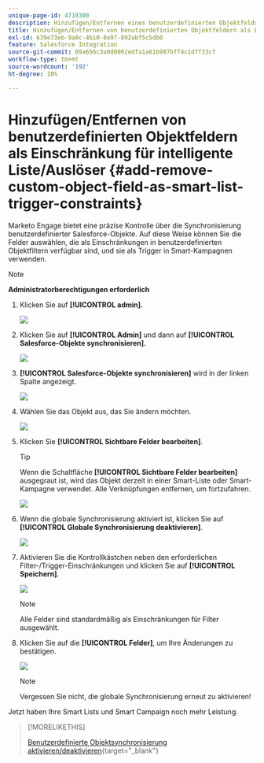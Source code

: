 ```yaml
---
unique-page-id: 4719300
description: Hinzufügen/Entfernen eines benutzerdefinierten Objektfelds als Smart-Listen-/Trigger-Beschränkungen - Marketo-Dokumente - Produktdokumentation
title: Hinzufügen/Entfernen von benutzerdefinierten Objektfeldern als Einschränkung für intelligente Liste/Auslöser
exl-id: 639e73eb-9a8c-4b10-8e97-892abf5c5db0
feature: Salesforce Integration
source-git-commit: 09a656c3a0d0002edfa1a61b987bff4c1dff33cf
workflow-type: tm+mt
source-wordcount: '192'
ht-degree: 10%

---
```


# Hinzufügen/Entfernen von benutzerdefinierten Objektfeldern als Einschränkung für intelligente Liste/Auslöser {#add-remove-custom-object-field-as-smart-list-trigger-constraints}

Marketo Engage bietet eine präzise Kontrolle über die Synchronisierung benutzerdefinierter Salesforce-Objekte. Auf diese Weise können Sie die Felder auswählen, die als Einschränkungen in benutzerdefinierten Objektfiltern verfügbar sind, und sie als Trigger in Smart-Kampagnen verwenden.

>[!NOTE]
>
>**Administratorberechtigungen erforderlich**

1. Klicken Sie auf **[!UICONTROL admin].**

   ![](assets/add-remove-custom-object-field-1.png)

1. Klicken Sie auf **[!UICONTROL Admin]** und dann auf **[!UICONTROL Salesforce-Objekte synchronisieren].**

   ![](assets/image2015-12-11-15-3a11-3a41.png)

1. **[!UICONTROL Salesforce-Objekte synchronisieren]** wird in der linken Spalte angezeigt.

   ![](assets/image2015-12-11-15-3a15-3a15.png)

1. Wählen Sie das Objekt aus, das Sie ändern möchten.

   ![](assets/image2014-12-10-13-3a10-3a11.png)

1. Klicken Sie **[!UICONTROL Sichtbare Felder bearbeiten]**.

   >[!TIP]
   >
   >Wenn die Schaltfläche **[!UICONTROL Sichtbare Felder bearbeiten]** ausgegraut ist, wird das Objekt derzeit in einer Smart-Liste oder Smart-Kampagne verwendet. Alle Verknüpfungen entfernen, um fortzufahren.

   ![](assets/image2014-12-10-13-3a10-3a25.png)

1. Wenn die globale Synchronisierung aktiviert ist, klicken Sie auf **[!UICONTROL Globale Synchronisierung deaktivieren]**.

   ![](assets/image2014-12-10-13-3a10-3a36.png)

1. Aktivieren Sie die Kontrollkästchen neben den erforderlichen Filter-/Trigger-Einschränkungen und klicken Sie auf **[!UICONTROL Speichern]**.

   ![](assets/image2014-12-10-13-3a10-3a47.png)

   >[!NOTE]
   >
   >Alle Felder sind standardmäßig als Einschränkungen für Filter ausgewählt.

1. Klicken Sie auf die **[!UICONTROL Felder]**, um Ihre Änderungen zu bestätigen.

   ![](assets/image2014-12-10-13-3a10-3a56.png)

   >[!NOTE]
   >
   >Vergessen Sie nicht, die globale Synchronisierung erneut zu aktivieren!

Jetzt haben Ihre Smart Lists und Smart Campaign noch mehr Leistung.

>[!MORELIKETHIS]
>
>[Benutzerdefinierte Objektsynchronisierung aktivieren/deaktivieren](/help/marketo/product-docs/crm-sync/salesforce-sync/setup/optional-steps/enable-disable-custom-object-sync.md){target="_blank"}
